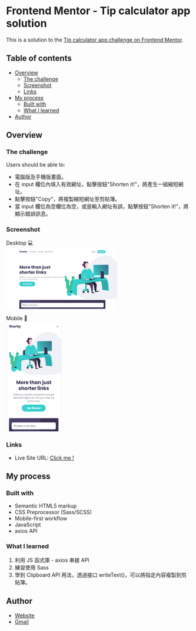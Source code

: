 # Frontend Mentor - Tip calculator app solution

This is a solution to the [Tip calculator app challenge on Frontend Mentor](https://www.frontendmentor.io/challenges/tip-calculator-app-ugJNGbJUX).

## Table of contents

- [Overview](#overview)
  - [The challenge](#the-challenge)
  - [Screenshot](#screenshot)
  - [Links](#links)
- [My process](#my-process)
  - [Built with](#built-with)
  - [What I learned](#what-i-learned)
- [Author](#author)

## Overview

### The challenge

Users should be able to:

- 電腦版及手機版畫面。
- 在 input 欄位內填入有效網址，點擊按鈕"Shorten it!"，將產生一組縮短網址。
- 點擊按鈕"Copy"，將複製縮短網址至剪貼簿。
- 當 input 欄位為空欄位為空，或是輸入網址有誤，點擊按鈕"Shorten it!"，將顯示錯誤訊息。

### Screenshot

Desktop 💻  
<img src="./design/Desktop.png" width="60%">

Mobile 📱  
<img src="./design/Mobile.png" width="30%">

### Links

- Live Site URL: [Click me !](https://beckyyyyy.github.io/portfolio/url-shortening/)

## My process

### Built with

- Semantic HTML5 markup
- CSS Preprocessor (Sass/SCSS)
- Mobile-first workflow
- JavaScript
- axios API

### What I learned

1. 利用 JS 函式庫 - axios 串接 API
2. 練習使用 Sass
3. 學到 Clipboard API 用法，透過接口 writeText()，可以將指定內容複製到剪貼簿。

## Author

- [Website](https://beckyyyyy.github.io/portfolio/)
- [Gmail](nkes50723@gmail.com)

